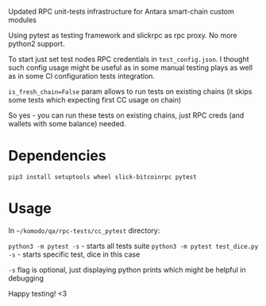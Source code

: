 Updated RPC unit-tests infrastructure for Antara smart-chain custom modules

Using pytest as testing framework and slickrpc as rpc proxy. No more python2 support.

To start just set test nodes RPC credentials in `test_config.json`.
I thought such config usage might be useful as in some manual testing plays as well as in some CI configuration tests integration.

`is_fresh_chain=False` param allows to run tests on existing chains (it skips some tests which expecting first CC usage on chain)

So yes - you can run these tests on existing chains, just RPC creds (and wallets with some balance) needed.

# Dependencies

`pip3 install setuptools wheel slick-bitcoinrpc pytest`

# Usage

In `~/komodo/qa/rpc-tests/cc_pytest` directory:

`python3 -m pytest -s` - starts all tests suite
`python3 -m pytest test_dice.py -s` - starts specific test, dice in this case

`-s` flag is optional, just displaying python prints which might be helpful in debugging

Happy testing! <3
